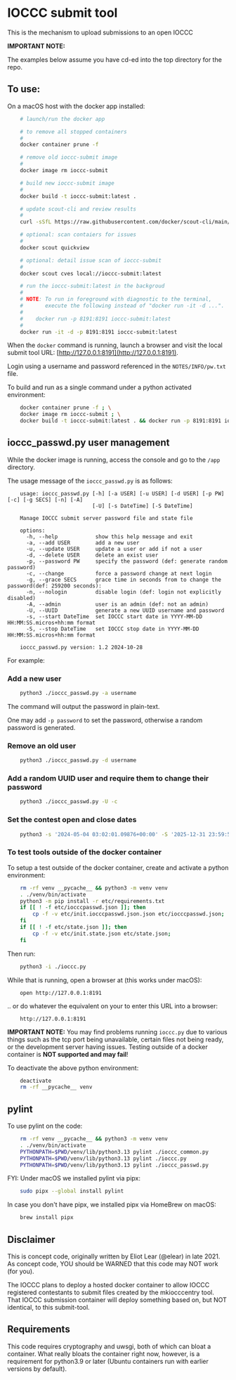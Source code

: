 # IOCCC submit tool

This is the mechanism to upload submissions to an open IOCCC

**IMPORTANT NOTE:**

The examples below assume you have cd-ed into the top directory for the repo.


## To use:

On a macOS host with the docker app installed:

```sh
    # launch/run the docker app

    # to remove all stopped containers
    #
    docker container prune -f

    # remove old ioccc-submit image
    #
    docker image rm ioccc-submit

    # build new ioccc-submit image
    #
    docker build -t ioccc-submit:latest .

    # update scout-cli and review results
    #
    curl -sSfL https://raw.githubusercontent.com/docker/scout-cli/main/install.sh | sh -s --

    # optional: scan contaiers for issues
    #
    docker scout quickview

    # optional: detail issue scan of ioccc-submit
    #
    docker scout cves local://ioccc-submit:latest

    # run the ioccc-submit:latest in the backgroud
    #
    # NOTE: To run in foreground with diagnostic to the terminal,
    #       execute the following instead of "docker run -it -d ...".
    #
    #    docker run -p 8191:8191 ioccc-submit:latest
    #
    docker run -it -d -p 8191:8191 ioccc-submit:latest
```

When the `docker` command is running, launch a browser and visit
the local submit tool URL: [http://127.0.0.1:8191](http://127.0.0.1:8191).

Login using a username and password referenced in the `NOTES/INFO/pw.txt` file.

To build and run as a single command under a python activated environment:

```sh
    docker container prune -f ; \
    docker image rm ioccc-submit ; \
    docker build -t ioccc-submit:latest . && docker run -p 8191:8191 ioccc-submit:latest
```

## ioccc_passwd.py user management

While the docker image is running, access the console and
go to the `/app` directory.

The usage message of the `ioccc_passwd.py` is as follows:

```
    usage: ioccc_passwd.py [-h] [-a USER] [-u USER] [-d USER] [-p PW] [-c] [-g SECS] [-n] [-A]
                           [-U] [-s DateTime] [-S DateTime]

    Manage IOCCC submit server password file and state file

    options:
      -h, --help            show this help message and exit
      -a, --add USER        add a new user
      -u, --update USER     update a user or add if not a user
      -d, --delete USER     delete an exist user
      -p, --password PW     specify the password (def: generate random password)
      -c, --change          force a password change at next login
      -g, --grace SECS      grace time in seconds from to change the password(def: 259200 seconds):
      -n, --nologin         disable login (def: login not explicitly disabled)
      -A, --admin           user is an admin (def: not an admin)
      -U, --UUID            generate a new UUID username and password
      -s, --start DateTime  set IOCCC start date in YYYY-MM-DD HH:MM:SS.micros+hh:mm format
      -S, --stop DateTime   set IOCCC stop date in YYYY-MM-DD HH:MM:SS.micros+hh:mm format

    ioccc_passwd.py version: 1.2 2024-10-28
```

For example:

### Add a new user

```sh
    python3 ./ioccc_passwd.py -a username
```

The command will output the password in plain-text.

One may add `-p password` to set the password, otherwise a random password is generated.


### Remove an old user

```sh
    python3 ./ioccc_passwd.py -d username
```


### Add a random UUID user and require them to change their password

```sh
    python3 ./ioccc_passwd.py -U -c
```


### Set the contest open and close dates

```sh
    python3 -s '2024-05-04 03:02:01.09876+00:00' -S '2025-12-31 23:59:59.999999+00:00'
```


### To test tools outside of the docker container

To setup a test outside of the docker container, create and
activate a python environment:

```sh
    rm -rf venv __pycache__ && python3 -m venv venv
    . ./venv/bin/activate
    python3 -m pip install -r etc/requirements.txt
    if [[ ! -f etc/iocccpasswd.json ]]; then
        cp -f -v etc/init.iocccpasswd.json.json etc/iocccpasswd.json;
    fi
    if [[ ! -f etc/state.json ]]; then
        cp -f -v etc/init.state.json etc/state.json;
    fi
```

Then run:

```sh
    python3 -i ./ioccc.py
```

While that is running, open a browser at (this works under macOS):

```
    open http://127.0.0.1:8191
```

.. or do whatever the equivalent on your to enter this URL into a browser:

```
    http://127.0.0.1:8191
```

**IMPORTANT NOTE:** You may find problems running `ioccc.py` due
to various things such as the tcp port being unavailable, certain
files not being ready, or the development server having issues.
Testing outside of a docker container is **NOT supported and may
fail**!

To deactivate the above python environment:

```sh
    deactivate
    rm -rf __pycache__ venv
```


## pylint

To use pylint on the code:

```sh
    rm -rf venv __pycache__ && python3 -m venv venv
    . ./venv/bin/activate
    PYTHONPATH=$PWD/venv/lib/python3.13 pylint ./ioccc_common.py
    PYTHONPATH=$PWD/venv/lib/python3.13 pylint ./ioccc.py
    PYTHONPATH=$PWD/venv/lib/python3.13 pylint ./ioccc_passwd.py
```

FYI: Under macOS we installed pylint via pipx:

```sh
    sudo pipx --global install pylint
```

In case you don't have pipx, we installed pipx via HomeBrew on macOS:

```sh
    brew install pipx
```


## Disclaimer

This is concept code, originally written by Eliot Lear (@elear) in late 2021.
As concept code, YOU should be WARNED that this code may NOT work (for you).

The IOCCC plans to deploy a hosted docker container to allow IOCCC registered
contestants to submit files created by the mkiocccentry tool.
That IOCCC submission container will deploy something based on,
but NOT identical, to this submit-tool.


## Requirements

This code requires cryptography and uwsgi, both of which can bloat
a container.  What really bloats the container right now, however,
is a requirement for python3.9 or later (Ubuntu containers run with
earlier versions by default).
